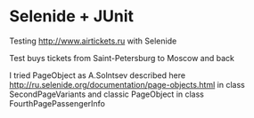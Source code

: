 # Selenide + JUnit
Testing http://www.airtickets.ru with Selenide

Test buys tickets from Saint-Petersburg to Moscow and back

I tried PageObject as A.Solntsev described here http://ru.selenide.org/documentation/page-objects.html in class SecondPageVariants and 
classic PageObject in class FourthPagePassengerInfo
